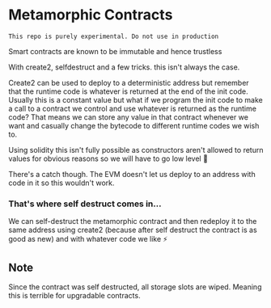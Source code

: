 # **Metamorphic Contracts**

    This repo is purely experimental. Do not use in production

Smart contracts are known to be immutable and hence trustless

With create2, selfdestruct and a few tricks. this isn't always the case.

Create2 can be used to deploy to a deterministic address but remember that the runtime code is whatever is returned at the end of the init code.
Usually this is a constant value but what if we program the init code to make a call to a contract we control and use whatever is returned as the runtime code?
That means we can store any value in that contract whenever we want and casually change the bytecode to different runtime codes we wish to.

Using solidity this isn't fully possible as constructors aren't allowed to return values for obvious reasons so we will have to go low level 🫡

There's a catch though. The EVM doesn't let us deploy to an address with code in it so this wouldn't work.

### **That's where self destruct comes in...**

We can self-destruct the metamorphic contract and then redeploy it to the same address using create2 (because after self destruct the contract is as good as new) and with whatever code we like ⚡️

## **Note**

Since the contract was self destructed, all storage slots are wiped. Meaning this is terrible for upgradable contracts.
